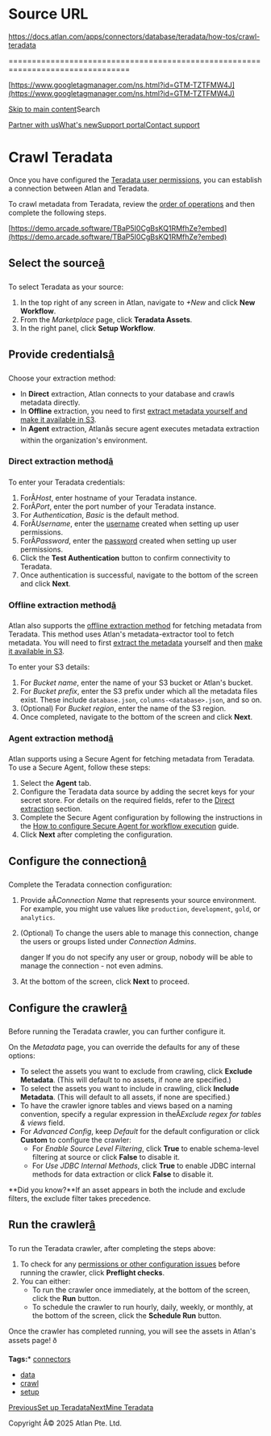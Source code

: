 # Source URL
https://docs.atlan.com/apps/connectors/database/teradata/how-tos/crawl-teradata

================================================================================

<!--
canonical: https://docs.atlan.com/apps/connectors/database/teradata/how-tos/crawl-teradata
link-alternate: https://docs.atlan.com/apps/connectors/database/teradata/how-tos/crawl-teradata
meta-description: Once you have configured the [Teradata user permissions](/apps/connectors/database/teradata/how-tos/set-up-teradata), you can establish a connection between Atlan and Teradata.
meta-docsearch:docusaurus_tag: docs-default-current
meta-docsearch:language: en
meta-docsearch:version: current
meta-docusaurus_locale: en
meta-docusaurus_tag: docs-default-current
meta-docusaurus_version: current
meta-generator: Docusaurus v3.8.1
meta-og-description: Once you have configured the [Teradata user permissions](/apps/connectors/database/teradata/how-tos/set-up-teradata), you can establish a connection between Atlan and Teradata.
meta-og-locale: en
meta-og-title: Crawl Teradata | Atlan Documentation
meta-og-url: https://docs.atlan.com/apps/connectors/database/teradata/how-tos/crawl-teradata
meta-twitter:card: summary_large_image
meta-viewport: width=device-width,initial-scale=1
title: Crawl Teradata | Atlan Documentation
-->

[https://www.googletagmanager.com/ns.html?id=GTM-TZTFMW4J](https://www.googletagmanager.com/ns.html?id=GTM-TZTFMW4J)

[Skip to main content](#__docusaurus_skipToContent_fallback)Search

[Partner with us](https://docs.google.com/forms/d/e/1FAIpQLScuAIhCm2GS7YFstrOjawbP8J7PUmOynQo7wI2yGCcCyEcVSw/viewform)[What's new](https://shipped.atlan.com/)[Support portal](https://atlan.zendesk.com/auth/v2/login/signin?return_to=https%3A%2F%2Fatlan.zendesk.com%2Fhc%2Fen-us&theme=hc&locale=en-us&brand_id=1900000425113&auth_origin=1900000425113%2Cfalse%2Ctrue)[Contact support](/support/submit-request)

Crawl Teradata
==============

Once you have configured the [Teradata user permissions](/apps/connectors/database/teradata/how-tos/set-up-teradata), you can establish a connection between Atlan and Teradata.

To crawl metadata from Teradata, review the [order of operations](/product/connections/how-tos/order-workflows) and then complete the following steps.

[https://demo.arcade.software/TBaP5I0CgBsKQ1RMfhZe?embed](https://demo.arcade.software/TBaP5I0CgBsKQ1RMfhZe?embed)

Select the source[â](#select-the-source "Direct link to Select the source")
-----------------------------------------------------------------------------

To select Teradata as your source:

1. In the top right of any screen in Atlan, navigate to *\+New* and click **New Workflow**.
2. From the *Marketplace* page, click **Teradata Assets**.
3. In the right panel, click **Setup Workflow**.

Provide credentials[â](#provide-credentials "Direct link to Provide credentials")
-----------------------------------------------------------------------------------

Choose your extraction method:

* In **Direct** extraction, Atlan connects to your database and crawls metadata directly.
* In **Offline** extraction, you need to first [extract metadata yourself and make it available in S3](/apps/connectors/database/on-premises-databases/how-tos/set-up-on-premises-database-access).
* In **Agent** extraction, Atlanâs secure agent executes metadata extraction within the organization's environment.

### Direct extraction method[â](#direct-extraction-method "Direct link to Direct extraction method")

To enter your Teradata credentials:

1. ForÂ*Host*, enter hostname of your Teradata instance.
2. ForÂ*Port*, enter the port number of your Teradata instance.
3. For *Authentication*, *Basic* is the default method.
4. ForÂ*Username*, enter the [username](/apps/connectors/database/teradata/how-tos/set-up-teradata#create-user-in-teradata) created when setting up user permissions.
5. ForÂ*Password*, enter the [password](/apps/connectors/database/teradata/how-tos/set-up-teradata#create-user-in-teradata) created when setting up user permissions.
6. Click the **Test Authentication** button to confirm connectivity to Teradata.
7. Once authentication is successful, navigate to the bottom of the screen and click **Next**.

### Offline extraction method[â](#offline-extraction-method "Direct link to Offline extraction method")

Atlan also supports the [offline extraction method](/apps/connectors/database/on-premises-databases/how-tos/set-up-on-premises-database-access) for fetching metadata from Teradata. This method uses Atlan's metadata\-extractor tool to fetch metadata. You will need to first [extract the metadata](/apps/connectors/database/on-premises-databases/how-tos/set-up-on-premises-database-access) yourself and then [make it available in S3](/apps/connectors/database/on-premises-databases/how-tos/crawl-on-premises-databases).

To enter your S3 details:

1. For *Bucket name*, enter the name of your S3 bucket or Atlan's bucket.
2. For *Bucket prefix*, enter the S3 prefix under which all the metadata files exist. These include `database.json`, `columns-<database>.json`, and so on.
3. (Optional) For *Bucket region*, enter the name of the S3 region.
4. Once completed, navigate to the bottom of the screen and click **Next**.

### Agent extraction method[â](#agent-extraction-method "Direct link to Agent extraction method")

Atlan supports using a Secure Agent for fetching metadata from Teradata. To use a Secure Agent, follow these steps:

1. Select the **Agent** tab.
2. Configure the Teradata data source by adding the secret keys for your secret store. For details on the required fields, refer to the [Direct extraction](#direct-extraction-method) section.
3. Complete the Secure Agent configuration by following the instructions in the [How to configure Secure Agent for workflow execution](/secure-agent/how-tos/configure-secure-agent-for-workflow-execution) guide.
4. Click **Next** after completing the configuration.

Configure the connection[â](#configure-the-connection "Direct link to Configure the connection")
--------------------------------------------------------------------------------------------------

Complete the Teradata connection configuration:

1. Provide aÂ*Connection Name* that represents your source environment. For example, you might use values like `production`, `development`, `gold`, or `analytics`.
2. (Optional) To change the users able to manage this connection, change the users or groups listed under *Connection Admins*.

    danger If you do not specify any user or group, nobody will be able to manage the connection \- not even admins.
3. At the bottom of the screen, click **Next** to proceed.

Configure the crawler[â](#configure-the-crawler "Direct link to Configure the crawler")
-----------------------------------------------------------------------------------------

Before running the Teradata crawler, you can further configure it.

On the *Metadata* page, you can override the defaults for any of these options:

* To select the assets you want to exclude from crawling, click **Exclude Metadata**. (This will default to no assets, if none are specified.)
* To select the assets you want to include in crawling, click **Include Metadata**. (This will default to all assets, if none are specified.)
* To have the crawler ignore tables and views based on a naming convention, specify a regular expression in theÂ*Exclude regex for tables \& views* field.
* For *Advanced Config*, keep *Default* for the default configuration or click **Custom** to configure the crawler:
    + For *Enable Source Level Filtering*, click **True** to enable schema\-level filtering at source or click **False** to disable it.
    + For *Use JDBC Internal Methods*, click **True** to enable JDBC internal methods for data extraction or click **False** to disable it.

**Did you know?**If an asset appears in both the include and exclude filters, the exclude filter takes precedence.

Run the crawler[â](#run-the-crawler "Direct link to Run the crawler")
-----------------------------------------------------------------------

To run the Teradata crawler, after completing the steps above:

1. To check for any [permissions or other configuration issues](/apps/connectors/database/teradata/references/preflight-checks-for-teradata) before running the crawler, click **Preflight checks**.
2. You can either:
    * To run the crawler once immediately, at the bottom of the screen, click the **Run** button.
    * To schedule the crawler to run hourly, daily, weekly, or monthly, at the bottom of the screen, click the **Schedule Run** button.

Once the crawler has completed running, you will see the assets in Atlan's assets page! ð

**Tags:*** [connectors](/tags/connectors)
* [data](/tags/data)
* [crawl](/tags/crawl)
* [setup](/tags/setup)

[PreviousSet up Teradata](/apps/connectors/database/teradata/how-tos/set-up-teradata)[NextMine Teradata](/apps/connectors/database/teradata/how-tos/mine-teradata)

Copyright Â© 2025 Atlan Pte. Ltd.

